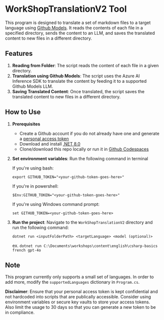 # WorkShopTranslationV2 Tool

This program is designed to translate a set of markdown files to a target language using [Github Models](https://github.com/marketplace/models). It reads the contents of each file in a specified directory, sends the content to an LLM, and saves the translated content to new files in a different directory.

## Features

1. **Reading from Folder**: The script reads the content of each file in a given directory.
2. **Translation using Github Models**: The script uses the Azure AI Inference SDK to translate the content by feeding it to a supported Github Models LLM.
3. **Saving Translated Content**: Once translated, the script saves the translated content to new files in a different directory.

## How to Use

1. **Prerequisites**
   - Create a Github account if you do not already have one and generate a [personal access token](https://github.com/settings/tokens)
   - Download and install [.NET 8.0](https://dotnet.microsoft.com/en-us/download/dotnet/8.0)
   - Clone/download this repo locally or run it in [Github Codespaces](https://github.com/features/codespaces)

2. **Set environment variables**: 
Run the following command in terminal

   If you're using bash:

   `export GITHUB_TOKEN="<your-github-token-goes-here>"`

   If you're in powershell:

   `$Env:GITHUB_TOKEN="<your-github-token-goes-here>"`

   If you're using Windows command prompt:

   `set GITHUB_TOKEN=<your-github-token-goes-here>`

3. **Run the project**: Navigate to the `WorkShopTranslationV2` directory and run the following command:

   `dotnet run <inputFolderPath> <targetLanguage> <model (optional)>`

   ex. `dotnet run C:\Documents\workshops\content\english\csharp-basics french gpt-4o`

## Note

This program currently only supports a small set of languages. In order to add more, modify the `supportedLanguages` dictionary in `Program.cs`.

**Disclaimer**: Ensure that your personal access token is kept confidential and not hardcoded into scripts that are publically accessible. Consider using environment variables or secure key vaults to store your access tokens. Also limit the usage to 30 days so that you can generate a new token to be in compliance.
